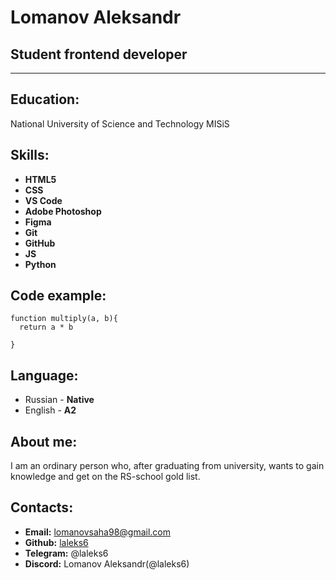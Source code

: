 # Lomanov Aleksandr

## Student frontend developer
***

## Education:

 National University of Science and Technology MISiS

## Skills:

+ **HTML5**
+ **CSS**
+ **VS Code**
+ **Adobe Photoshop** 
+ **Figma**
+ **Git**
+ **GitHub**
+ **JS**
+ **Python**


## Code example:

```
function multiply(a, b){
  return a * b
 
}
```

## Language:

+ Russian - **Native**
+ English - **A2**

## About me:

I am an ordinary person who, after graduating from university, wants to gain knowledge and get on the RS-school gold list.

## Contacts:

+ **Email:** lomanovsaha98@gmail.com 
+ **Github:** [laleks6](https://github.com/laleks6)
+ **Telegram:** @laleks6
+ **Discord:** Lomanov Aleksandr(@laleks6)


